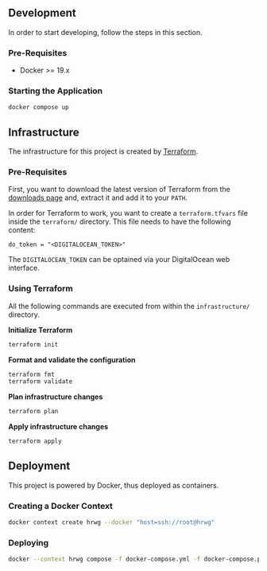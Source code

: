 ## Development
In order to start developing, follow the steps in this section.

### Pre-Requisites
* Docker >= 19.x

### Starting the Application
```bash
docker compose up
```

## Infrastructure
The infrastructure for this project is created by [Terraform](https://terraform.io).

### Pre-Requisites
First, you want to download the latest version of Terraform from the [downloads page](https://www.terraform.io/downloads.html)
and, extract it and add it to your `PATH`.

In order for Terraform to work, you want to create a `terraform.tfvars` file
inside the `terraform/` directory. This file needs to have the following
content:

```hcl
do_token = "<DIGITALOCEAN_TOKEN>"
```

The `DIGITALOCEAN_TOKEN` can be optained via your DigitalOcean web interface.

### Using Terraform
All the following commands are executed from within the `infrastructure/`
directory.

**Initialize Terraform**
```bash
terraform init
```

**Format and validate the configuration**
```bash
terraform fmt
terraform validate
```

**Plan infrastructure changes**
```bash
terraform plan
```

**Apply infrastructure changes**
```bash
terraform apply
```

## Deployment
This project is powered by Docker, thus deployed as containers.

### Creating a Docker Context
```bash
docker context create hrwg --docker "host=ssh://root@hrwg"
```

### Deploying
```bash
docker --context hrwg compose -f docker-compose.yml -f docker-compose.production.yml up -d
```
